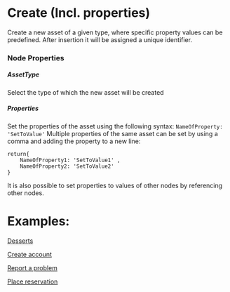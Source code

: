 # Create (Incl. properties)

Create a new asset of a given type, where specific property values can be predefined. After insertion it will be assigned a unique identifier.

### Node Properties

##### AssetType

Select the type of which the new asset will be created

##### Properties

Set the properties of the asset using the following syntax: `NameOfProperty: 'SetToValue'`
Multiple properties of the same asset can be set by using a comma and adding the property to a new line:

    return{
        NameOfProperty1: 'SetToValue1' ,
        NameOfProperty2: 'SetToValue2'
    }

It is also possible to set properties to values of other nodes by referencing other nodes.

# Examples:

[Desserts](../../Nodes/Examples/Desserts.md)

[Create account](../../Nodes/Examples/CreateAccount.md)

[Report a problem](../../Nodes/Examples/ReportAProblem.md)

[Place reservation](../../Nodes/Examples/PlaceReservation.md)
